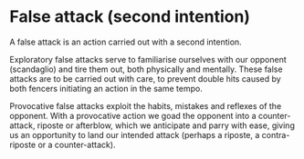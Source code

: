 # False attack (second intention)

A false attack is an action carried out with a second intention.

Exploratory false attacks serve to familiarise ourselves with our opponent (scandaglio) and tire them out, both physically and mentally. These false attacks are to be carried out with care, to prevent double hits caused by both fencers initiating an action in the same tempo.

Provocative false attacks exploit the habits, mistakes and reflexes of the opponent. With a provocative action we goad the opponent into a counter-attack, riposte or afterblow, which we anticipate and parry with ease, giving us an opportunity to land our intended attack (perhaps a riposte, a contra-riposte or a counter-attack).
